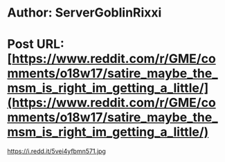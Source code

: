 # Author: ServerGoblinRixxi
# Post URL: [https://www.reddit.com/r/GME/comments/o18w17/satire_maybe_the_msm_is_right_im_getting_a_little/](https://www.reddit.com/r/GME/comments/o18w17/satire_maybe_the_msm_is_right_im_getting_a_little/)


https://i.redd.it/5vei4yfbmn571.jpg